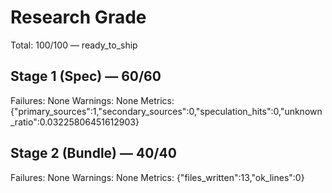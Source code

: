 # Research Grade
Total: 100/100 — ready_to_ship

## Stage 1 (Spec) — 60/60
Failures: None
Warnings: None
Metrics: {"primary_sources":1,"secondary_sources":0,"speculation_hits":0,"unknown_ratio":0.03225806451612903}

## Stage 2 (Bundle) — 40/40
Failures: None
Warnings: None
Metrics: {"files_written":13,"ok_lines":0}